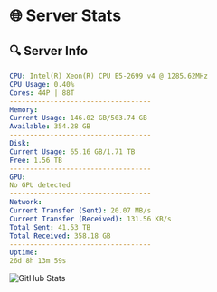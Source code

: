 # 🌐 Server Stats
## 🔍 Server Info
```yaml
CPU: Intel(R) Xeon(R) CPU E5-2699 v4 @ 1285.62MHz
CPU Usage: 0.40%
Cores: 44P | 88T
-----------------------------------
Memory:
Current Usage: 146.02 GB/503.74 GB
Available: 354.28 GB
-----------------------------------
Disk:
Current Usage: 65.16 GB/1.71 TB
Free: 1.56 TB
-----------------------------------
GPU:
No GPU detected
-----------------------------------
Network:
Current Transfer (Sent): 20.07 MB/s
Current Transfer (Received): 131.56 KB/s
Total Sent: 41.53 TB
Total Received: 358.18 GB
-----------------------------------
Uptime:
26d 8h 13m 59s
```
![GitHub Stats](https://img.shields.io/badge/Updated-2025-04-03_05:36:48-blue)